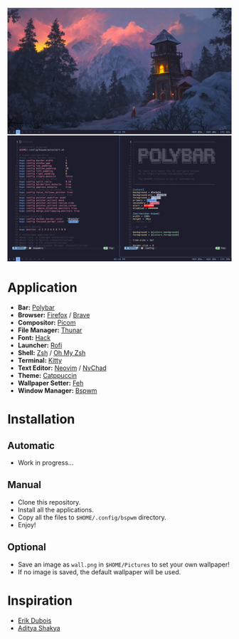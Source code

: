 ![screen1](screen1.png)
![screen2](screen2.png)

# Application
- **Bar:** [Polybar](https://github.com/polybar/polybar)
- **Browser:** [Firefox](https://www.mozilla.org/en-US/firefox) / [Brave](https://github.com/brave/brave-browser) 
- **Compositor:** [Picom](https://github.com/yshui/picom)
- **File Manager:** [Thunar](https://gitlab.xfce.org/xfce/thunar)
- **Font:** [Hack](https://sourcefoundry.org/hack)
- **Launcher:** [Rofi](https://github.com/davatorium/rofi)
- **Shell:** [Zsh](https://zsh.sourceforge.io) / [Oh My Zsh](https://github.com/ohmyzsh/ohmyzsh)
- **Terminal:** [Kitty](https://github.com/kovidgoyal/kitty)
- **Text Editor:** [Neovim](https://github.com/neovim/neovim) / [NvChad](https://github.com/NvChad/NvChad)
- **Theme:** [Catppuccin](https://github.com/catppuccin/catppuccin)
- **Wallpaper Setter:** [Feh](https://github.com/derf/feh)
- **Window Manager:** [Bspwm](https://github.com/baskerville/bspwm)

# Installation

## Automatic
- Work in progress...

## Manual
- Clone this repository.
- Install all the applications.
- Copy all the files to `$HOME/.config/bspwm` directory.
- Enjoy!

## Optional
- Save an image as `wall.png` in `$HOME/Pictures` to set your own wallpaper!
- If no image is saved, the default wallpaper will be used.

# Inspiration
- [Erik Dubois](https://github.com/erikdubois/)
- [Aditya Shakya](https://github.com/adi1090x)

